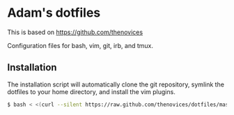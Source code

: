 # Adam's dotfiles

This is based on https://github.com/thenovices

Configuration files for bash, vim, git, irb, and tmux.

## Installation

The installation script will automatically clone the git repository, symlink
the dotfiles to your home directory, and install the vim plugins.

```bash
$ bash < <(curl --silent https://raw.github.com/thenovices/dotfiles/master/install.sh)
```
